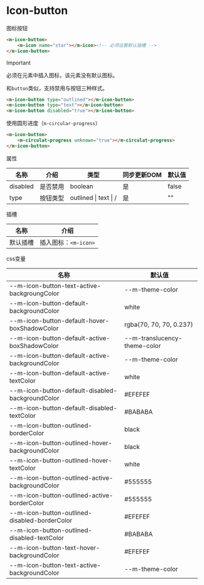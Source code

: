 # Icon-button

图标按钮

```html
<m-icon-button>
	<m-icon name="star"></m-icon><!-- 必须设置默认插槽 -->
</m-icon-button>
```

> [!IMPORTANT]
>
> 必须在元素中插入图标，该元素没有默认图标。

和`button`类似，支持禁用与按钮三种样式。

```html
<m-icon-button type="outlined"></m-icon-button>
<m-icon-button type="text"></m-icon-button>
<m-icon-button disabled="true"></m-icon-button>
```

使用圆形进度（`m-circular-progress`）

```html
<m-icon-button>
	<m-circulat-progress unknown="true"></m-circulat-progress>
</m-icon-button>
```

属性

| 名称     | 介绍     | 类型                  | 同步更新DOM | 默认值 |
| -------- | -------- | --------------------- | ----------- | ------ |
| disabled | 是否禁用 | boolean               | 是          | false  |
| type     | 按钮类型 | outlined \| text \| / | 是          | ""     |

插槽

| 名称     | 介绍                 |
| -------- | -------------------- |
| 默认插槽 | 插入图标：`<m-icon>` |

css变量

| 名称                                             | 默认值                       |
| ------------------------------------------------ | ---------------------------- |
| --m-icon-button-text-active-backgroungColor      | --m-theme-color              |
| --m-icon-button-default-backgroundColor          | white                        |
| --m-icon-button-default-hover-boxShadowColor     | rgba(70, 70, 70, 0.237)      |
| --m-icon-button-default-active-boxShadowColor    | --m-translucency-theme-color |
| --m-icon-button-default-active-backgroundColor   | --m-theme-color              |
| --m-icon-button-default-active-textColor         | white                        |
| --m-icon-button-default-disabled-backgroundColor | \#EFEFEF                     |
| --m-icon-button-default-disabled-textColor       | \#BABABA                     |
| --m-icon-button-outlined-borderColor             | black                        |
| --m-icon-button-outlined-hover-backgroundColor   | black                        |
| --m-icon-button-outlined-hover-textColor         | white                        |
| --m-icon-button-outlined-active-backgroundColor  | \#555555                     |
| --m-icon-button-outlined-active-borderColor      | \#555555                     |
| --m-icon-button-outlined-disabled-borderColor    | \#EFEFEF                     |
| --m-icon-button-outlined-disabled-textColor      | \#BABABA                     |
| --m-icon-button-text-hover-backgroundColor       | \#EFEFEF                     |
| --m-icon-button-text-active-backgroundColor      | --m-theme-color              |
